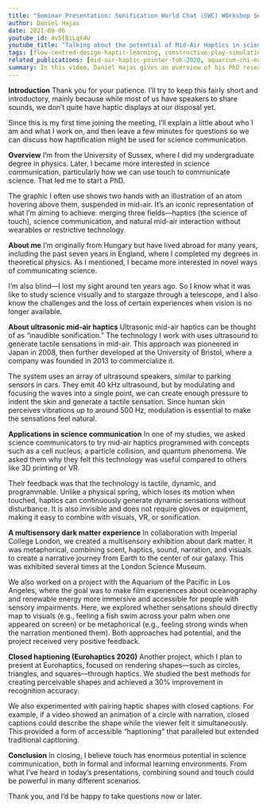 ```yaml
---
title: "Seminar Presentation: Sonification World Chat (SWC) WOrkshop Series"
author: Daniel Hajas
date: 2021-09-06
youtube_id: 4v5lBiLqX4U
youtube_title: "Talking about the potential of Mid-Air Haptics in science communication"
tags: [flow-centred-design-haptic-learning, constructive-play-simulations]
related_publications: [mid-air-haptic-pointer-toh-2020, aquarium-chi-ea-2020, closed-haptioning-eurohaptics-2020, cosmology-multisensory-jcom-2020, i-can-feel-it-moving-frontiers-2020]
summary: In this video, Daniel Hajas gives an overview of his PhD research portfolio at the fourth workshop of the Sonification WOrld Chat workshop series. At the time of this presentation, Daniel is researching tangible user interfaces and actuators. His research is targeting the use of tactile experiences for purposes of provoking personal responses, which are known to be relevant in science communication, such as interest or enjoyment.
---
```


**Introduction**
Thank you for your patience. I’ll try to keep this fairly short and introductory, mainly because while most of us have speakers to share sounds, we don’t quite have haptic displays at our disposal yet.

Since this is my first time joining the meeting, I’ll explain a little about who I am and what I work on, and then leave a few minutes for questions so we can discuss how haptification might be used for science communication.

**Overview**
I’m from the University of Sussex, where I did my undergraduate degree in physics. Later, I became more interested in science communication, particularly how we can use touch to communicate science. That led me to start a PhD.

The graphic I often use shows two hands with an illustration of an atom hovering above them, suspended in mid-air. It’s an iconic representation of what I’m aiming to achieve: merging three fields—haptics (the science of touch), science communication, and natural mid-air interaction without wearables or restrictive technology.

**About me**
I’m originally from Hungary but have lived abroad for many years, including the past seven years in England, where I completed my degrees in theoretical physics. As I mentioned, I became more interested in novel ways of communicating science.

I’m also blind—I lost my sight around ten years ago. So I know what it was like to study science visually and to stargaze through a telescope, and I also know the challenges and the loss of certain experiences when vision is no longer available.

**About ultrasonic mid-air haptics**
Ultrasonic mid-air haptics can be thought of as “inaudible sonification.” The technology I work with uses ultrasound to generate tactile sensations in mid-air. This approach was pioneered in Japan in 2008, then further developed at the University of Bristol, where a company was founded in 2013 to commercialize it.

The system uses an array of ultrasound speakers, similar to parking sensors in cars. They emit 40 kHz ultrasound, but by modulating and focusing the waves into a single point, we can create enough pressure to indent the skin and generate a tactile sensation. Since human skin perceives vibrations up to around 500 Hz, modulation is essential to make the sensations feel natural.

**Applications in science communication**
In one of my studies, we asked science communicators to try mid-air haptics programmed with concepts such as a cell nucleus, a particle collision, and quantum phenomena. We asked them why they felt this technology was useful compared to others like 3D printing or VR.

Their feedback was that the technology is tactile, dynamic, and programmable. Unlike a physical spring, which loses its motion when touched, haptics can continuously generate dynamic sensations without disturbance. It is also invisible and does not require gloves or equipment, making it easy to combine with visuals, VR, or sonification.

**A multisensory dark matter experience**
In collaboration with Imperial College London, we created a multisensory exhibition about dark matter. It was metaphorical, combining scent, haptics, sound, narration, and visuals to create a narrative journey from Earth to the center of our galaxy. This was exhibited several times at the London Science Museum.

We also worked on a project with the Aquarium of the Pacific in Los Angeles, where the goal was to make film experiences about oceanography and renewable energy more immersive and accessible for people with sensory impairments. Here, we explored whether sensations should directly map to visuals (e.g., feeling a fish swim across your palm when one appeared on screen) or be metaphorical (e.g., feeling strong winds when the narration mentioned them). Both approaches had potential, and the project received very positive feedback.

**Closed haptioning (Eurohaptics 2020)**
Another project, which I plan to present at Eurohaptics, focused on rendering shapes—such as circles, triangles, and squares—through haptics. We studied the best methods for creating perceivable shapes and achieved a 30% improvement in recognition accuracy.

We also experimented with pairing haptic shapes with closed captions. For example, if a video showed an animation of a circle with narration, closed captions could describe the shape while the viewer felt it simultaneously. This provided a form of accessible “haptioning” that paralleled but extended traditional captioning.

**Conclusion**
In closing, I believe touch has enormous potential in science communication, both in formal and informal learning environments. From what I’ve heard in today’s presentations, combining sound and touch could be powerful in many different scenarios.

Thank you, and I’d be happy to take questions now or later.